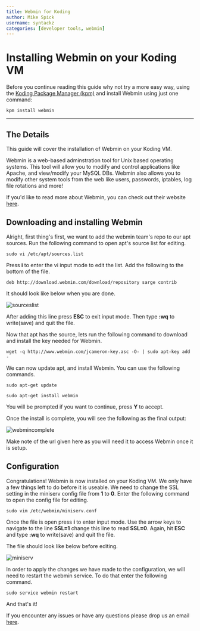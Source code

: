 ```yaml
---
title: Webmin for Koding
author: Mike Spick
username: syntackz
categories: [developer tools, webmin]
---
```


# Installing Webmin on your Koding VM

Before you continue reading this guide why not try a more easy way, using the [Koding Package Manager (kpm)](http://learn.koding.com/guides/getting-started-kpm/) and install Webmin using just one command:

```
kpm install webmin
```

***

## The Details

This guide will cover the installation of Webmin on your Koding VM.

Webmin is a web-based adminstration tool for Unix based operating systems.
This tool will allow you to modify and control applications like Apache, and view/modify your MySQL DBs. Webmin also allows you to modify other system tools
from the web like users, passwords, iptables, log file rotations and more!

If you'd like to read more about Webmin, you can check out their website [here](http://webmin.com).


## Downloading and installing Webmin

Alright, first thing's first, we want to add the webmin team's repo to our apt sources. Run the following command to open apt's source list for editing.

```
sudo vi /etc/apt/sources.list
```

Press **i** to enter the vi input mode to edit the list. Add the following to the bottom of the file.

```
deb http://download.webmin.com/download/repository sarge contrib
```

It should look like below when you are done.

![sourceslist](sourceslist.png)

After adding this line press **ESC** to exit input mode. Then type **:wq** to write(save) and quit the file.

Now that apt has the source, lets run the following command to download and install the key needed for Webmin.

```
wget -q http://www.webmin.com/jcameron-key.asc -O- | sudo apt-key add -
```

We can now update apt, and install Webmin. You can use the following commands.

```
sudo apt-get update

sudo apt-get install webmin
```

You will be prompted if you want to continue, press **Y** to accept.

Once the install is complete, you will see the following as the final output:

![webmincomplete](webmincomplete.png)

Make note of the url given here as you will need it to access Webmin once it is setup.

## Configuration

Congratulations! Webmin is now installed on your Koding VM. We only have a few things left to do before it is useable. We need to change the SSL setting in the miniserv config file from **1** to **0**. Enter the following command to open the config file for editing.

```
sudo vim /etc/webmin/miniserv.conf
```

Once the file is open press **i** to enter input mode. Use the arrow keys to navigate to the line **SSL=1** change this line to read **SSL=0**. Again, hit **ESC** and type **:wq** to write(save) and quit the file.

The file should look like below before editing.

![miniserv](miniserv.png)

In order to apply the changes we have made to the configuration, we will need to restart the webmin service. To do that enter the following command.

```
sudo service webmin restart
```

And that's it!

If you encounter any issues or have any questions please drop us an email [here](mailto:support@koding.com).
